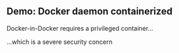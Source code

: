## Demo: Docker daemon containerized

Docker-in-Docker requires a privileged container...

...which is a severe security concern

<!-- include: docker_daemon_containerized-0.command -->

<!-- include: docker_daemon_containerized-2.command -->
